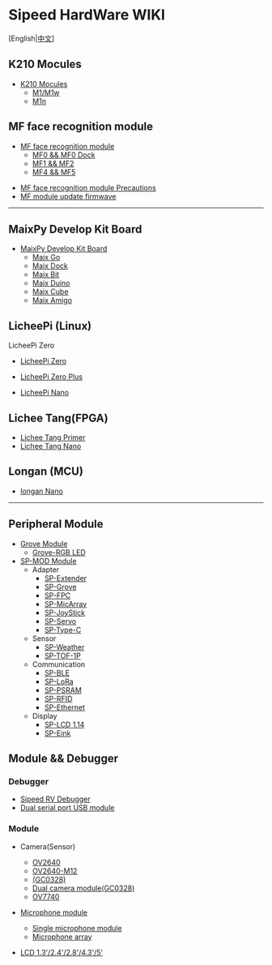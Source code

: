 # Sipeed HardWare WIKI

[English|[中文](./README.md)]

## K210 Mocules

* [K210 Mocules](./core_modules/k210_core_modules.md)
    - [M1/M1w](./core_modules/k210_core_modules.md)
    - [M1n](./core_modules/k210_core_modules.md)


## MF face recognition module

* [MF face recognition module]()
  - [MF0 && MF0 Dock](./en/mf_ml_module/mf0_ml_module.md)
  - [MF1 && MF2](./en/mf_ml_module/mf1_ml_module.md)
  - [MF4 && MF5](./en/mf_ml_module/mf5_product.md)


- [MF face recognition module Precautions](./mf_ml_module/mf_precautions.md)
- [MF module update firmwave](./en/mf_ml_module/mf_update_firmwave.md)

-----

## MaixPy Develop Kit Board

* [MaixPy Develop Kit Board](./en/maixpy_develop_kit_board/develop_kit_board.md)
  - [Maix Go](./en/maixpy_develop_kit_board/maix_go.md)
  - [Maix Dock](./en/maixpy_develop_kit_board/maix_dock.md)
  - [Maix Bit](./en/maixpy_develop_kit_board/maix_bit.md)
  - [Maix Duino](./en/maixpy_develop_kit_board/maix_duino.md)
  - [Maix Cube](./en/maixpy_develop_kit_board/maix_cube.md)
  - [Maix Amigo](./en/maixpy_develop_kit_board/maix_Amigo.md)


## LicheePi (Linux)

LicheePi Zero

- [LicheePi Zero]()
- [LicheePi Zero Plus]()

- [LicheePi Nano]()

## Lichee Tang(FPGA)

- [Lichee Tang Primer]()
- [Lichee Tang Nano]()

## Longan (MCU)

- [longan Nano]()

-----

## Peripheral Module

* [Grove Module]()
    - [Grove-RGB LED]()
* [SP-MOD Module]()
    - Adapter
      - [SP-Extender](./en/modules_spmod/spmod_extender.md)
      - [SP-Grove](./en/modules_spmod/spmod_grove.md)
      - [SP-FPC](./en/modules_spmod/spmod_fpc.md)
      - [SP-MicArray](./en/modules_spmod/spmod_micarray.md)
      - [SP-JoyStick](./en/modules_spmod/spmod_joystick.md)
      - [SP-Servo](./en/modules_spmod/spmod_servo.md)
      - [SP-Type-C]()
    - Sensor
      - [SP-Weather](./en/modules_spmod/spmod_weather.md)
      - [SP-TOF-1P](./en/modules_spmod/spmod_tof.md)
    - Communication
      - [SP-BLE](./en/modules_spmod/spmod_bt.md)
      - [SP-LoRa](./en/modules_spmod/spmod_lora.md)
      - [SP-PSRAM](./en/modules_spmod/spmod_psram.md)
      - [SP-RFID](./en/modules_spmod/spmod_rfid.md)
      - [SP-Ethernet](./en/modules_spmod/spmod_ethernet.md)
    - Display
      - [SP-LCD 1.14](./en/modules_spmod/spmod_lcd1.14.md)
      - [SP-Eink](./en/modules_spmod/spmod_eink.md)


## Module && Debugger

### Debugger

- [Sipeed RV Debugger]()
- [Dual serial port USB module]()

### Module

- Camera(Sensor)
    - [OV2640]()
    - [OV2640-M12]()
    - [(GC0328)]()
    - [Dual camera module(GC0328)]()
    - [OV7740]()

- [Microphone module]()
  - [Single microphone module]()
  - [Microphone array]()

- [LCD 1.3'/2.4'/2.8'/4.3'/5']()
